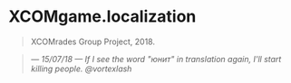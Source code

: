 
# XCOMgame.localization
> XCOMrades Group Project, 2018.

> — _15/07/18 — If I see the word "юнит" in translation again, I'll start killing people. @vortexlash_<br/>
